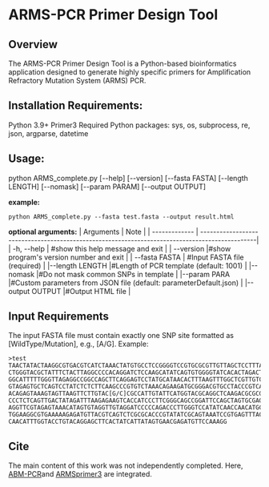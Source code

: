 # ARMS-PCR Primer Design Tool

## Overview
The ARMS-PCR Primer Design Tool is a Python-based bioinformatics application designed to generate highly specific primers for Amplification Refractory Mutation System (ARMS) PCR. 

## Installation Requirements:
Python 3.9+
Primer3
Required Python packages: sys, os, subprocess, re, json, argparse, datetime

## Usage:

python ARMS_complete.py [--help] [--version] [--fasta FASTA] [--length LENGTH] [--nomask] [--param PARAM] [--output OUTPUT]

**example:**
```
python ARMS_complete.py --fasta test.fasta --output result.html
```

**optional arguments:**
| Arguments      | Note |
| -------------  | -----------------------------------------------------------------------------------------------|
| -h, --help     | #show this help message and exit                                                               |
|  --version     |#show program's version number and exit                                                         |
| --fasta FASTA  | #Input FASTA file (required)                                                                   |
|--length LENGTH |#Length of PCR template (default: 1001)                                                         |
|--nomask        |#Do not mask common SNPs in template                                                            |
|--param PARA    |#Custom parameters from JSON file (default: parameterDefault.json)                              |
|--output OUTPUT |#Output HTML file                                                                               |


## Input Requirements
The input FASTA file must contain exactly one SNP site formatted as [WildType/Mutation], e.g., [A/G]. Example:
```
>test
TAACTATACTAAGGCGTGACGTCATCTAAACTATGTGCCTCCGGGGTCCGTGCGCGTTGTTAGCTCCTTTACCACCACTATTACGAGTCGCCTAAAGAGGACAACCCGCTCAAAATGA
CTGGGTACGCTATTTCTACTTAGGCCCCACAGGATCTCCAAGCATATCAGTGTGGGGTATCACACTAGACTGGGGTGATGCCGCCGCCGCGTCGCGGGTGTTGATATAAATAGCCATT
GGCATTTTTGGGTTAGAGGCCGGCCAGCTTCAGGAGTCCTATGCATAACACTTTAAGTTTGGCTCGTTGTCACCCCCCCACGTCTTGCCTGGCAGAATTGATTCTACTCCCTTAATAC
GTAGAGTGCTCAGTCCTATCTCTCTTCAAGCCCGTGTCTAAACAGAAGATGCGGGACGTGCCTACCCGTCATCTCATTTGCGCCCCAAACGTTTCTGAGAGACGTCTTCTAGTTCTTC
ACAGAGTAAAGTAGTTAAGTTCTTGTAC[G/C]CGCCATTGTATTCATGGTACGCAGGCTCAAGACGCGCGCCATCCCCAAATTCTCCGAAGGGTAATCGGTCAATAGCGCTCGGCAC
CCCTCTCAGTTGACTATAGATTTAAGAGAAGTCACCATCCCTTCGGGCAGCCGGATTCCAGCTAGTGCGAGACAATTTTAAGAGAATACACGATGGTAGAGGTCGGGCCTAACGCTAT
AGGTTCGTAGAGTAAACATAGTGTAGGTTGTAGGATCCCCCAGACCCTTGGGTCCATATCAACCAACATGCTTAACATTAAGCGCCGAAGGCGGAAACCGCCTGATATCTGTTTTTGG
TGGAAGGCGTGAAAAAGAGATGTTACGTCAGTCTCGCGCACCCGTATATCGCAGTAAATCCGTGAGTTTACCCGCGTTTGCGTTTCATTAGATTACCACGTCGGGTACACAACCTACT
CAACATTTGGTACCTGTACAGGAGCTTCACTATCATTATAGTGAACGAGATGTTCCAAAGG
```


## Cite
The main content of this work was not independently completed. Here, [ABM-PCR](https://www.degruyterbrill.com/document/doi/10.1515/cclm-2024-0962/html)and [ARMSprimer3](https://pubmed.ncbi.nlm.nih.gov/40421167/) are integrated. 
